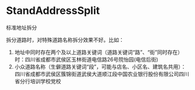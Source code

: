 # StandAddressSplit
标准地址拆分

拆分道路时，对特殊道路名称拆分效果不好。比如：

1. 地址中同时存在两个及以上道路关键词（道路关键词“路”、“街”同时存在）时：四川省成都市武侯区玉林街道电信路26号院怡园(电信后街)
2. 小众道路名称（生僻道路关键词“段”，可能与店名、小区名、建筑名共用）：四川省成都市武侯区簇锦街道武侯大道顺江段中国农业银行股份有限公司四川省分行培训学校党校